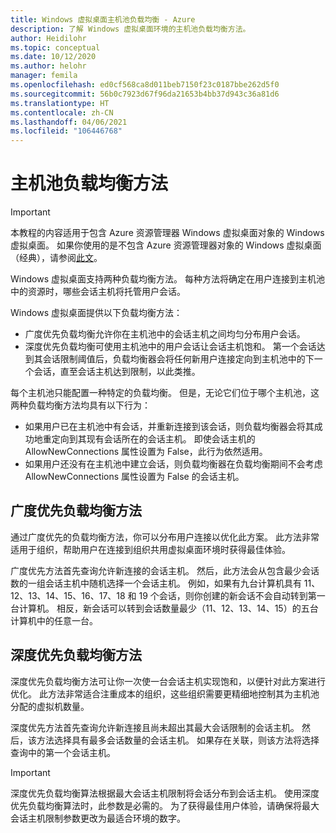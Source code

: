 ```yaml
---
title: Windows 虚拟桌面主机池负载均衡 - Azure
description: 了解 Windows 虚拟桌面环境的主机池负载均衡方法。
author: Heidilohr
ms.topic: conceptual
ms.date: 10/12/2020
ms.author: helohr
manager: femila
ms.openlocfilehash: ed0cf568ca8d011beb7150f23c0187bbe262d5f0
ms.sourcegitcommit: 56b0c7923d67f96da21653b4bb37d943c36a81d6
ms.translationtype: HT
ms.contentlocale: zh-CN
ms.lasthandoff: 04/06/2021
ms.locfileid: "106446768"
---
```

# <a name="host-pool-load-balancing-methods"></a>主机池负载均衡方法

>[!IMPORTANT]
>本教程的内容适用于包含 Azure 资源管理器 Windows 虚拟桌面对象的 Windows 虚拟桌面。 如果你使用的是不包含 Azure 资源管理器对象的 Windows 虚拟桌面（经典），请参阅[此文](./virtual-desktop-fall-2019/host-pool-load-balancing-2019.md)。

Windows 虚拟桌面支持两种负载均衡方法。 每种方法将确定在用户连接到主机池中的资源时，哪些会话主机将托管用户会话。

Windows 虚拟桌面提供以下负载均衡方法：

- 广度优先负载均衡允许你在主机池中的会话主机之间均匀分布用户会话。
- 深度优先负载均衡可使用主机池中的用户会话让会话主机饱和。 第一个会话达到其会话限制阈值后，负载均衡器会将任何新用户连接定向到主机池中的下一个会话，直至会话主机达到限制，以此类推。

每个主机池只能配置一种特定的负载均衡。 但是，无论它们位于哪个主机池，这两种负载均衡方法均具有以下行为：

- 如果用户已在主机池中有会话，并重新连接到该会话，则负载均衡器会将其成功地重定向到其现有会话所在的会话主机。 即使会话主机的 AllowNewConnections 属性设置为 False，此行为依然适用。
- 如果用户还没有在主机池中建立会话，则负载均衡器在负载均衡期间不会考虑 AllowNewConnections 属性设置为 False 的会话主机。

## <a name="breadth-first-load-balancing-method"></a>广度优先负载均衡方法

通过广度优先的负载均衡方法，你可以分布用户连接以优化此方案。 此方法非常适用于组织，帮助用户在连接到组织共用虚拟桌面环境时获得最佳体验。

广度优先方法首先查询允许新连接的会话主机。 然后，此方法会从包含最少会话数的一组会话主机中随机选择一个会话主机。 例如，如果有九台计算机具有 11、12、13、14、15、16、17、18 和 19 个会话，则你创建的新会话不会自动转到第一台计算机。 相反，新会话可以转到会话数量最少（11、12、13、14、15）的五台计算机中的任意一台。

## <a name="depth-first-load-balancing-method"></a>深度优先负载均衡方法

深度优先负载均衡方法可让你一次使一台会话主机实现饱和，以便针对此方案进行优化。 此方法非常适合注重成本的组织，这些组织需要更精细地控制其为主机池分配的虚拟机数量。

深度优先方法首先查询允许新连接且尚未超出其最大会话限制的会话主机。 然后，该方法选择具有最多会话数量的会话主机。 如果存在关联，则该方法将选择查询中的第一个会话主机。

>[!IMPORTANT]
>深度优先负载均衡算法根据最大会话主机限制将会话分布到会话主机。 使用深度优先负载均衡算法时，此参数是必需的。 为了获得最佳用户体验，请确保将最大会话主机限制参数更改为最适合环境的数字。